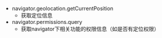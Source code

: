 - navigator.geolocation.getCurrentPosition
  - 获取定位信息
- navigator.permissions.query
  - 获取navigator下相关功能的权限信息（如是否有定位权限）
